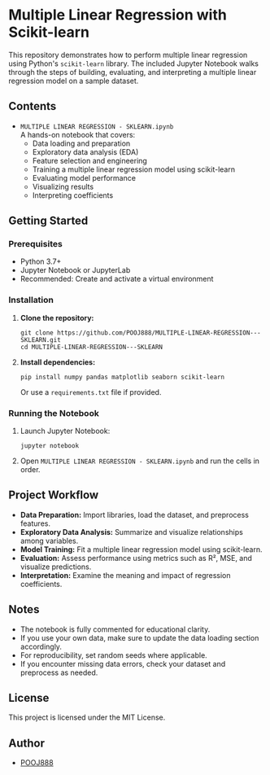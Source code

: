 # Multiple Linear Regression with Scikit-learn

This repository demonstrates how to perform multiple linear regression using Python's `scikit-learn` library. The included Jupyter Notebook walks through the steps of building, evaluating, and interpreting a multiple linear regression model on a sample dataset.

## Contents

- `MULTIPLE LINEAR REGRESSION - SKLEARN.ipynb`  
  A hands-on notebook that covers:
  - Data loading and preparation
  - Exploratory data analysis (EDA)
  - Feature selection and engineering
  - Training a multiple linear regression model using scikit-learn
  - Evaluating model performance
  - Visualizing results
  - Interpreting coefficients

## Getting Started

### Prerequisites

- Python 3.7+
- Jupyter Notebook or JupyterLab
- Recommended: Create and activate a virtual environment

### Installation

1. **Clone the repository:**
   ```
   git clone https://github.com/POOJ888/MULTIPLE-LINEAR-REGRESSION---SKLEARN.git
   cd MULTIPLE-LINEAR-REGRESSION---SKLEARN
   ```

2. **Install dependencies:**
   ```
   pip install numpy pandas matplotlib seaborn scikit-learn
   ```
   Or use a `requirements.txt` file if provided.

### Running the Notebook

1. Launch Jupyter Notebook:
   ```
   jupyter notebook
   ```
2. Open `MULTIPLE LINEAR REGRESSION - SKLEARN.ipynb` and run the cells in order.

## Project Workflow

- **Data Preparation:** Import libraries, load the dataset, and preprocess features.
- **Exploratory Data Analysis:** Summarize and visualize relationships among variables.
- **Model Training:** Fit a multiple linear regression model using scikit-learn.
- **Evaluation:** Assess performance using metrics such as R², MSE, and visualize predictions.
- **Interpretation:** Examine the meaning and impact of regression coefficients.

## Notes

- The notebook is fully commented for educational clarity.
- If you use your own data, make sure to update the data loading section accordingly.
- For reproducibility, set random seeds where applicable.
- If you encounter missing data errors, check your dataset and preprocess as needed.

## License

This project is licensed under the MIT License.

## Author

- [POOJ888](https://github.com/POOJ888)
